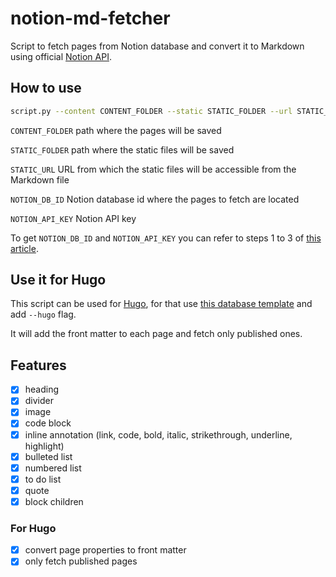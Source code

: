 # notion-md-fetcher

Script to fetch pages from Notion database and convert it to Markdown using official [Notion API](https://developers.notion.com/).

## How to use

```bash
script.py --content CONTENT_FOLDER --static STATIC_FOLDER --url STATIC_URL --db NOTION_DB_ID --key NOTION_API_KEY [--hugo]
```

`CONTENT_FOLDER` path where the pages will be saved

`STATIC_FOLDER` path where the static files will be saved

`STATIC_URL` URL from which the static files will be accessible from the Markdown file

`NOTION_DB_ID` Notion database id where the pages to fetch are located

`NOTION_API_KEY` Notion API key

To get `NOTION_DB_ID` and `NOTION_API_KEY` you can refer to steps 1 to 3 of [this article](https://developers.notion.com/docs/create-a-notion-integration).

## Use it for Hugo

This script can be used for [Hugo](https://gohugo.io/), for that use [this database template](https://malsius.notion.site/3602f007cbae4b76a4998a78caba0079?v=548ff3a915134267960b702e4b70047a) and add `--hugo` flag.

It will add the front matter to each page and fetch only published ones.

## Features

- [x] heading
- [x] divider
- [x] image 
- [x] code block
- [x] inline annotation (link, code, bold, italic, strikethrough, underline, highlight)
- [x] bulleted list
- [x] numbered list
- [x] to do list
- [x] quote
- [x] block children

### For Hugo

- [x] convert page properties to front matter
- [x] only fetch published pages